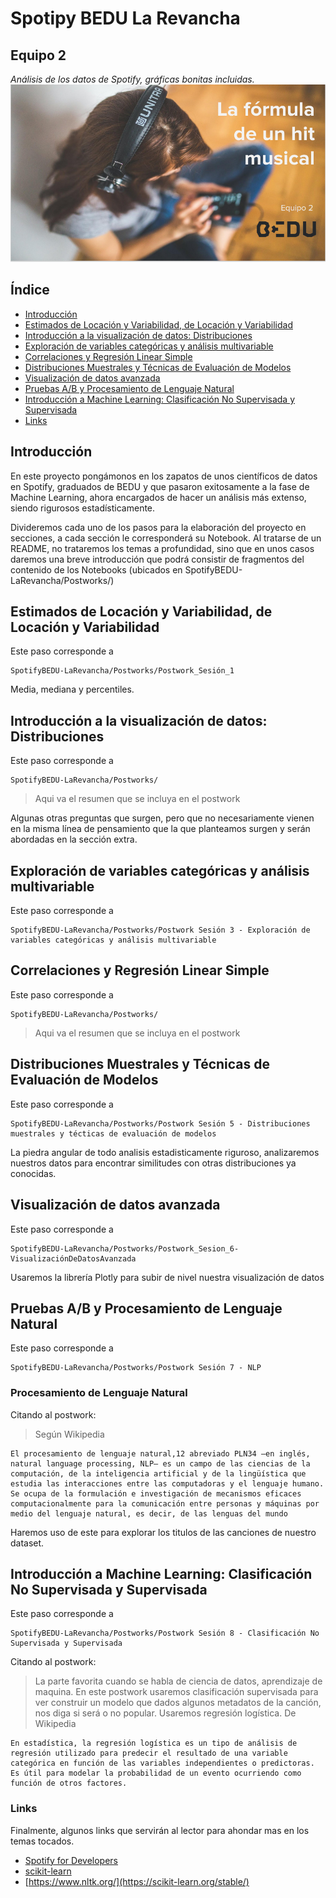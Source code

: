 # Spotipy BEDU La Revancha
## Equipo 2 
*Análisis de los datos de Spotify, gráficas bonitas incluidas.* 
<img src = 'beduequipo2.png'>
## Índice
- [Introducción](#introduccion)
- [Estimados de Locación y Variabilidad, de Locación y Variabilidad](#estimados)
- [Introducción a la visualización de datos: Distribuciones](#distribuciones)
- [Exploración de variables categóricas y análisis multivariable](#exploracion)
- [Correlaciones y Regresión Linear Simple](#correlacion)
- [Distribuciones Muestrales y Técnicas de Evaluación de Modelos](#evaluacion)
- [Visualización de datos avanzada](#visualizacion)  
- [Pruebas A/B y Procesamiento de Lenguaje Natural](#abnlp)
- [Introducción a Machine Learning: Clasificación No Supervisada y Supervisada](#machinelearning)
- [Links](#links)
<a name="introduccion"></a>
## Introducción
En este proyecto pongámonos en los zapatos de unos científicos de datos en Spotify, graduados de BEDU y que pasaron exitosamente a la fase de Machine Learning, ahora encargados de hacer un análisis más extenso, siendo rigurosos estadísticamente.

Divideremos cada uno de los pasos para la elaboración del proyecto en secciones, a cada sección le corresponderá su Notebook.
Al tratarse de un README, no trataremos los temas a profundidad, sino que en unos casos daremos una breve introducción que podrá consistir de fragmentos del contenido de los Notebooks (ubicados en SpotifyBEDU-LaRevancha/Postworks/)

<a name="estimados"></a>
## Estimados de Locación y Variabilidad, de Locación y Variabilidad

Este paso corresponde a
```
SpotifyBEDU-LaRevancha/Postworks/Postwork_Sesión_1
```  
Media, mediana y percentiles.


<a name="distribuciones"></a>
## Introducción a la visualización de datos: Distribuciones
Este paso corresponde a
```
SpotifyBEDU-LaRevancha/Postworks/
```
> Aqui va el resumen que se incluya en el postwork

Algunas otras preguntas que surgen, pero que no necesariamente vienen en la misma línea de pensamiento que la que planteamos surgen y serán abordadas en la sección extra.


<a name="exploracion"></a>
## Exploración de variables categóricas y análisis multivariable

Este paso corresponde a
```
SpotifyBEDU-LaRevancha/Postworks/Postwork Sesión 3 - Exploración de variables categóricas y análisis multivariable
```
 

<a name="correlacion"></a>
## Correlaciones y Regresión Linear Simple
Este paso corresponde a
```
SpotifyBEDU-LaRevancha/Postworks/
```
> Aqui va el resumen que se incluya en el postwork
<a name="evaluacion"></a>
## Distribuciones Muestrales y Técnicas de Evaluación de Modelos

Este paso corresponde a
```
SpotifyBEDU-LaRevancha/Postworks/Postwork Sesión 5 - Distribuciones muestrales y técticas de evaluación de modelos
```
La piedra angular de todo analisis estadisticamente riguroso, analizaremos nuestros datos para encontrar similitudes con otras distribuciones ya conocidas.
<a name="visualizacion"></a>
## Visualización de datos avanzada  

Este paso corresponde a
```
SpotifyBEDU-LaRevancha/Postworks/Postwork_Sesion_6-VisualizaciónDeDatosAvanzada
```
Usaremos la librería Plotly para subir de nivel nuestra visualización de datos

<a name="abnlp"></a>
## Pruebas A/B y Procesamiento de Lenguaje Natural

Este paso corresponde a
```
SpotifyBEDU-LaRevancha/Postworks/Postwork Sesión 7 - NLP
```
### Procesamiento de Lenguaje Natural

Citando al postwork:
> Según Wikipedia

    El procesamiento de lenguaje natural,1​2​ abreviado PLN3​4​ —en inglés, natural language processing, NLP— es un campo de las ciencias de la computación, de la inteligencia artificial y de la lingüística que estudia las interacciones entre las computadoras y el lenguaje humano. Se ocupa de la formulación e investigación de mecanismos eficaces computacionalmente para la comunicación entre personas y máquinas por medio del lenguaje natural, es decir, de las lenguas del mundo
    
   Haremos uso de este para explorar los titulos de las canciones de nuestro dataset.

<a name="machinelearning"></a>
## Introducción a Machine Learning: Clasificación No Supervisada y Supervisada

Este paso corresponde a
```
SpotifyBEDU-LaRevancha/Postworks/Postwork Sesión 8 - Clasificación No Supervisada y Supervisada
```
Citando al postwork:
> La parte favorita cuando se habla de ciencia de datos, aprendizaje de maquina. En este postwork usaremos clasificación supervisada para ver construir un modelo que dados algunos metadatos de la canción, nos diga si será o no popular. Usaremos regresión logística.
De Wikipedia

    En estadística, la regresión logística es un tipo de análisis de regresión utilizado para predecir el resultado de una variable categórica en función de las variables independientes o predictoras. Es útil para modelar la probabilidad de un evento ocurriendo como función de otros factores.

<a name="links"></a>
### Links
Finalmente, algunos links que servirán al lector para ahondar mas en los temas tocados.
- [Spotify for Developers](https://developer.spotify.com/documentation/web-api/)
- [scikit-learn](https://scikit-learn.org/stable/)
- [https://www.nltk.org/](https://scikit-learn.org/stable/)


